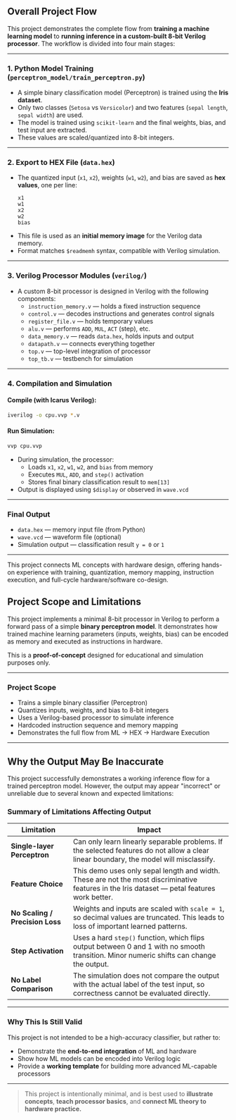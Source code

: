 ## Overall Project Flow

This project demonstrates the complete flow from **training a machine learning model** to **running inference in a custom-built 8-bit Verilog processor**. The workflow is divided into four main stages:

---

### 1. Python Model Training (`perceptron_model/train_perceptron.py`)

- A simple binary classification model (Perceptron) is trained using the **Iris dataset**.
- Only two classes (`Setosa` vs `Versicolor`) and two features (`sepal length`, `sepal width`) are used.
- The model is trained using `scikit-learn` and the final weights, bias, and test input are extracted.
- These values are scaled/quantized into 8-bit integers.

---

### 2. Export to HEX File (`data.hex`)

- The quantized input (`x1`, `x2`), weights (`w1`, `w2`), and bias are saved as **hex values**, one per line:
  ```
  x1
  w1
  x2
  w2
  bias
  ```
- This file is used as an **initial memory image** for the Verilog data memory.
- Format matches `$readmemh` syntax, compatible with Verilog simulation.

---

### 3. Verilog Processor Modules (`verilog/`)

- A custom 8-bit processor is designed in Verilog with the following components:
  - `instruction_memory.v` — holds a fixed instruction sequence
  - `control.v` — decodes instructions and generates control signals
  - `register_file.v` — holds temporary values
  - `alu.v` — performs `ADD`, `MUL`, `ACT` (step), etc.
  - `data_memory.v` — reads `data.hex`, holds inputs and output
  - `datapath.v` — connects everything together
  - `top.v` — top-level integration of processor
  - `top_tb.v` — testbench for simulation

---

###  4. Compilation and Simulation

#### Compile (with Icarus Verilog):
```bash
iverilog -o cpu.vvp *.v
```

#### Run Simulation:
```bash
vvp cpu.vvp
```

- During simulation, the processor:
  - Loads `x1`, `x2`, `w1`, `w2`, and `bias` from memory
  - Executes `MUL`, `ADD`, and `step()` activation
  - Stores final binary classification result to `mem[13]`
- Output is displayed using `$display` or observed in `wave.vcd`

---

### Final Output

- `data.hex` — memory input file (from Python)
- `wave.vcd` — waveform file (optional)
- Simulation output — classification result `y = 0` or `1`

---

This project connects ML concepts with hardware design, offering hands-on experience with training, quantization, memory mapping, instruction execution, and full-cycle hardware/software co-design.

## Project Scope and Limitations

This project implements a minimal 8-bit processor in Verilog to perform a forward pass of a simple **binary perceptron model**. It demonstrates how trained machine learning parameters (inputs, weights, bias) can be encoded as memory and executed as instructions in hardware.

This is a **proof-of-concept** designed for educational and simulation purposes only.

---

### Project Scope

- Trains a simple binary classifier (Perceptron)
- Quantizes inputs, weights, and bias to 8-bit integers
- Uses a Verilog-based processor to simulate inference
- Hardcoded instruction sequence and memory mapping
- Demonstrates the full flow from ML → HEX → Hardware Execution

---

## Why the Output May Be Inaccurate

This project successfully demonstrates a working inference flow for a trained perceptron model. However, the output may appear "incorrect" or unreliable due to several known and expected limitations:

### Summary of Limitations Affecting Output

| Limitation | Impact |
|------------|--------|
| **Single-layer Perceptron** | Can only learn linearly separable problems. If the selected features do not allow a clear linear boundary, the model will misclassify. |
| **Feature Choice** | This demo uses only sepal length and width. These are not the most discriminative features in the Iris dataset — petal features work better. |
| **No Scaling / Precision Loss** | Weights and inputs are scaled with `scale = 1`, so decimal values are truncated. This leads to loss of important learned patterns. |
| **Step Activation** | Uses a hard `step()` function, which flips output between 0 and 1 with no smooth transition. Minor numeric shifts can change the output. |
| **No Label Comparison** | The simulation does not compare the output with the actual label of the test input, so correctness cannot be evaluated directly. |

---

### Why This Is Still Valid

This project is not intended to be a high-accuracy classifier, but rather to:

- Demonstrate the **end-to-end integration** of ML and hardware
- Show how ML models can be encoded into Verilog logic
- Provide a **working template** for building more advanced ML-capable processors

---

> This project is intentionally minimal, and is best used to **illustrate concepts**, **teach processor basics**, and **connect ML theory to hardware practice.**
